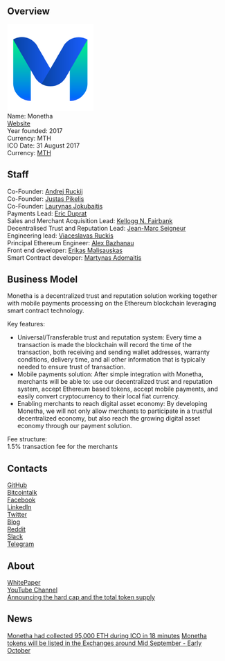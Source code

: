 ## Overview
![logo](../projects/logo/monetha.png)  
Name: Monetha    
[Website](https://www.monetha.io/)  
Year founded: 2017  
Currency: MTH  
ICO Date: 31 August 2017  
Currency: [MTH](https://coinmarketcap.com/assets/monetha/#markets)
## Staff
Co-Founder: [Andrej Ruckij](../people/andrej_ruckij.md)  
Co-Founder: [Justas Pikelis](../people/justas_pikelis.md)  
Co-Founder: [Laurynas Jokubaitis](../people/laurynas_jokubaitis.md)  
Payments Lead: [Eric Duprat](../people/eric_duprat.md)  
Sales and Merchant Acquisition Lead: [Kellogg N. Fairbank](../people/kellogg_fairbank.md)  
Decentralised Trust and Reputation Lead: [Jean-Marc Seigneur](../people/jean_seigneu.md)    
Engineering lead: [Viaceslavas Ruckis](../people/viaceslavas_ruckis.md)  
Principal Ethereum Engineer: [Alex Bazhanau](../people/alex_bazhanau.md)  
Front end developer: [Erikas Malisauskas](../people/erikas_malisauskas.md)  
Smart Contract developer: [Martynas Adomaitis](../people/martynas_adomaitis.md)  
## Business Model
Monetha is a decentralized trust and reputation solution
working together with mobile payments processing on the
Ethereum blockchain leveraging smart contract technology.  
  
Key features:  
* Universal/Transferable trust and reputation system: Every time a
transaction is made the blockchain will record the time of the transaction, both
receiving and sending wallet addresses, warranty conditions, delivery time, and all
other information that is typically needed to ensure trust of transaction.  
* Mobile payments solution: After simple integration with Monetha, merchants will be able to:
use our decentralized trust and reputation system, accept Ethereum based
tokens, accept mobile payments, and easily convert cryptocurrency to their
local fiat currency.  
* Enabling merchants to reach digital asset economy: By developing Monetha, we
will not only allow merchants to participate in a
trustful decentralized economy, but also reach the growing digital asset
economy through our payment solution.
  
Fee structure:  
1.5% transaction fee for the merchants  
## Contacts
[GitHub](https://github.com/monetha)  
[Bitcointalk](https://bitcointalk.org/index.php?topic=1978067.0)   
[Facebook](https://www.facebook.com/Monetha.io)   
[LinkedIn](https://www.linkedin.com/company-beta/18045713/)   
[Twitter](https://twitter.com/Monetha_io)  
[Blog](https://medium.com/@monetha)    
[Reddit](https://www.reddit.com/r/Monetha/)  
[Slack](https://slack.monetha.io/)  
[Telegram](https://t.me/Monethagroup)  
## About
[WhitePaper](https://www.monetha.io/static/media/Monetha_White_Paper.c4c6215e.pdf)  
[YouTube Channel](https://www.youtube.com/channel/UCtFfGdY6Kfi7qpBsCIAVc9g)  
[Announcing the hard cap and the total token supply](https://medium.com/@monetha/announcing-the-hard-cap-and-the-total-token-supply-699a6a7810cd)  
## News
[Monetha had collected 95,000 ETH during ICO in 18 minutes](monetha_07-09-17.md)
[Monetha tokens will be listed in the Exchanges around Mid September - Early October](monetha2_07-09-17.md)
